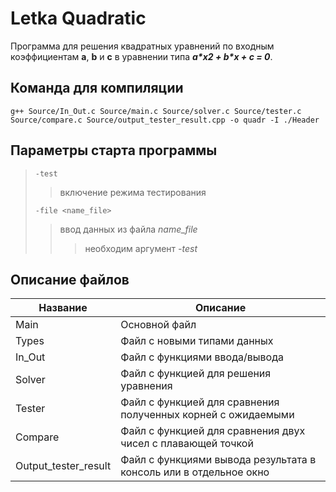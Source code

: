 # Letka Quadratic
<!--описание репозитория-->
Программа для решения квадратных уравнений по входным коэффициентам **a**, **b** и **c** в уравнении типа ***a\*x2 + b\*x + c = 0***.

<!--команда для компиляции-->
## Команда для компиляции
```g++ Source/In_Out.c Source/main.c Source/solver.c Source/tester.c Source/compare.c Source/output_tester_result.cpp -o quadr -I ./Header```

<!--параметры старта программы-->
## Параметры старта программы
> `-test`
> > включение режима тестирования
>
> `-file <name_file>`
> > ввод данных из файла *name_file*
> > > необходим аргумент *-test*

<!--описание файлов-->
## Описание файлов
| Название               | Описание                                                          |
|------------------------|-------------------------------------------------------------------|
| Main	                 | Основной файл                                                     |
| Types                  | Файл с новыми типами данных                                       |
| In_Out                 | Файл с функциями ввода/вывода                                     |
| Solver                 | Файл с функцией для решения уравнения                             |
| Tester                 | Файл с функцией для сравнения полученных корней  с ожидаемыми     |
| Compare                | Файл с функцией для сравнения двух чисел с плавающей точкой       |
| Output_tester_result   | Файл с функциями вывода результата в консоль или в отдельное окно |
